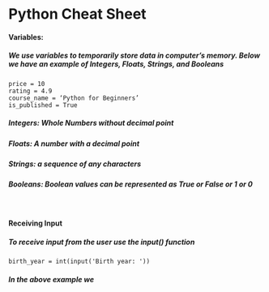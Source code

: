 # Python Cheat Sheet

#### Variables:
##### We use variables to temporarily store data in computer’s memory. Below we have an example of Integers, Floats, Strings, and Booleans

```
price = 10 
rating = 4.9
course_name = ‘Python for Beginners’
is_published = True
```

##### Integers: Whole Numbers without decimal point
##### Floats: A number with a decimal point
##### Strings: a sequence of any characters
##### Booleans: Boolean values can be represented as True or False or 1 or 0
<br>

#### Receiving Input
##### To receive input from the user use the input() function
```
birth_year = int(input('Birth year: '))
```
##### In the above example we 
